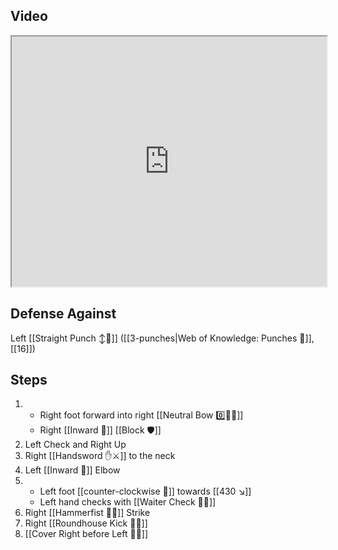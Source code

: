 ## Video

<iframe src="https://www.youtube.com/embed/uGtlfiYATKY" width="100%" height="400"></iframe>

## Defense Against

Left [[Straight Punch ↕️👊]] ([[3-punches|Web of Knowledge: Punches 👊]], [[16]])
## Steps

1. - Right foot forward into right [[Neutral Bow 0️⃣🧍‍♂️]]
    - Right [[Inward 🔽]] [[Block 🛡️]]
2. Left Check and Right Up
3. Right [[Handsword ✋⚔️]] to the neck
4. Left [[Inward 🔽]] Elbow
5. - Left foot [[counter-clockwise 🔄]] towards [[430 ↘️]]
    - Left hand checks with [[Waiter Check 🧑‍🍳]]
6. Right [[Hammerfist 🔨✊]] Strike
7. Right [[Roundhouse Kick 🔄🦵]]
8. [[Cover Right before Left 🦶🔄]]
